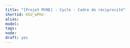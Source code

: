 ```yaml
---
title: "[Projet MYNE] - Cycle - Cadre de réciprocité"
shortid: H1U_wPHz-
alias: 
model: 
tags: 
node: 
draft: yes
--- 
```

 
